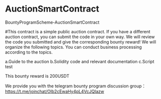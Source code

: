 # AuctionSmartContract
BountyProgramScheme-AuctionSmartContract




#This contract is a simple public auction contract. If you have a different auction contract, you can submit the code in your own way. We will review the code you submitted and give the corresponding bounty reward! We will organize the following topics. You can conduct business processing according to the topics.

a.Guide to the auction
b.Solidity code and relevant documentation
c.Script test

This bounty reward is 200USDT

We provide you with the telegram bounty program discussion group：https://t.me/joinchat/OIb2cEwaHy4pL4VcJQIazw
